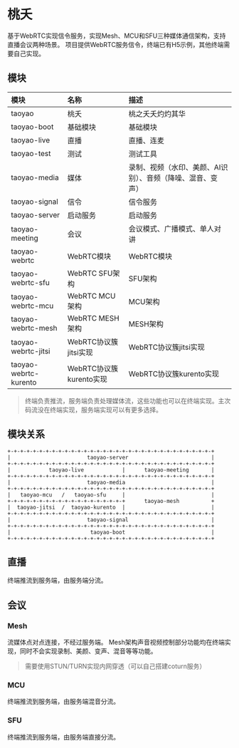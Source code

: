 # 桃夭

基于WebRTC实现信令服务，实现Mesh、MCU和SFU三种媒体通信架构，支持直播会议两种场景。
项目提供WebRTC服务信令，终端已有H5示例，其他终端需要自己实现。

## 模块

|模块|名称|描述|
|:--|:--|:--|
|taoyao|桃夭|桃之夭夭灼灼其华|
|taoyao-boot|基础模块|基础模块|
|taoyao-live|直播|直播、连麦|
|taoyao-test|测试|测试工具|
|taoyao-media|媒体|录制、视频（水印、美颜、AI识别）、音频（降噪、混音、变声）|
|taoyao-signal|信令|信令服务|
|taoyao-server|启动服务|启动服务|
|taoyao-meeting|会议|会议模式、广播模式、单人对讲|
|taoyao-webrtc|WebRTC模块|WebRTC模块|
|taoyao-webrtc-sfu|WebRTC SFU架构|SFU架构|
|taoyao-webrtc-mcu|WebRTC MCU架构|MCU架构|
|taoyao-webrtc-mesh|WebRTC MESH架构|MESH架构|
|taoyao-webrtc-jitsi|WebRTC协议簇jitsi实现|WebRTC协议簇jitsi实现|
|taoyao-webrtc-kurento|WebRTC协议簇kurento实现|WebRTC协议簇kurento实现|

> 终端负责推流，服务端负责处理媒体流，这些功能也可以在终端实现。主次码流没在终端实现，服务端实现可以有更多选择。

## 模块关系

```
+-+-+-+-+-+-+-+-+-+-+-+-+-+-+-+-+-+-+-+-+-+-+-+-+-+-+-+-+-+-+-+-+
|                        taoyao-server                          |
+-+-+-+-+-+-+-+-+-+-+-+-+-+-+-+-+-+-+-+-+-+-+-+-+-+-+-+-+-+-+-+-+
|            taoyao-live            |      taoyao-meeting       |
+-+-+-+-+-+-+-+-+-+-+-+-+-+-+-+-+-+-+-+-+-+-+-+-+-+-+-+-+-+-+-+-+
|                        taoyao-media                           |
+-+-+-+-+-+-+-+-+-+-+-+-+-+-+-+-+-+-+-+-+-+-+-+-+-+-+-+-+-+-+-+-+
|   taoyao-mcu   /   taoyao-sfu     |                           |
+-+-+-+-+-+-+-+-+-+-+-+-+-+-+-+-+-+-+      taoyao-mesh          +
|  taoyao-jitsi  /  taoyao-kurento  |                           |
+-+-+-+-+-+-+-+-+-+-+-+-+-+-+-+-+-+-+-+-+-+-+-+-+-+-+-+-+-+-+-+-+
|                        taoyao-signal                          |
+-+-+-+-+-+-+-+-+-+-+-+-+-+-+-+-+-+-+-+-+-+-+-+-+-+-+-+-+-+-+-+-+
|                         taoyao-boot                           |
+-+-+-+-+-+-+-+-+-+-+-+-+-+-+-+-+-+-+-+-+-+-+-+-+-+-+-+-+-+-+-+-+
```

## 直播

终端推流到服务端，由服务端分流。

## 会议

### Mesh

流媒体点对点连接，不经过服务端。
Mesh架构声音视频控制部分功能均在终端实现，同时不会实现录制、美颜、变声、混音等等功能。

> 需要使用STUN/TURN实现内网穿透（可以自己搭建coturn服务）

### MCU

终端推流到服务端，由服务端混音分流。

### SFU

终端推流到服务端，由服务端直接分流。

